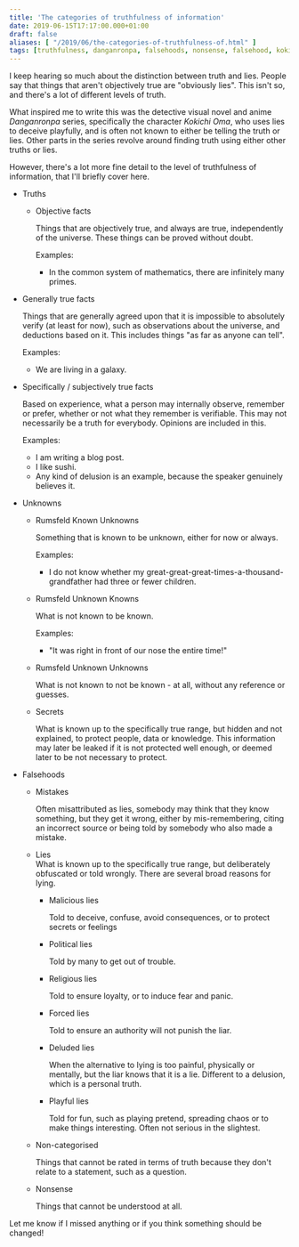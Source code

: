 ```yaml
---
title: 'The categories of truthfulness of information'
date: 2019-06-15T17:17:00.000+01:00
draft: false
aliases: [ "/2019/06/the-categories-of-truthfulness-of.html" ]
tags: [truthfulness, danganronpa, falsehoods, nonsense, falsehood, kokichi, mistake, oma, unknown, detector, lies, lying, mistakes, truth, unknowns]
---
```


I keep hearing so much about the distinction between truth and lies. People say that things that aren't objectively true are "obviously lies". This isn't so, and there's a lot of different levels of truth.  
  
What inspired me to write this was the detective visual novel and anime _Danganronpa_ series, specifically the character _Kokichi Oma_, who uses lies to deceive playfully, and is often not known to either be telling the truth or lies. Other parts in the series revolve around finding truth using either other truths or lies.  
  
However, there's a lot more fine detail to the level of truthfulness of information, that I'll briefly cover here.  
  
- Truths
    - Objective facts

        Things that are objectively true, and always are true, independently of the universe. These things can be proved without doubt.
        
        Examples:  
        - In the common system of mathematics, there are infinitely many primes.  
  
- Generally true facts

    Things that are generally agreed upon that it is impossible to absolutely verify (at least for now), such as observations about the universe, and deductions based on it. This includes things "as far as anyone can tell".  
                
    Examples:  
    - We are living in a galaxy.  
  
-  Specifically / subjectively true facts
        
    Based on experience, what a person may internally observe, remember or prefer, whether or not what they remember is verifiable. This may not necessarily be a truth for everybody. Opinions are included in this.  
            
    Examples:  
    - I am writing a blog post.  
    - I like sushi.  
    - Any kind of delusion is an example, because the speaker genuinely believes it.  

- Unknowns  
    - Rumsfeld Known Unknowns  
            
        Something that is known to be unknown, either for now or always.  
        
        Examples:  
        - I do not know whether my great-great-great-times-a-thousand-grandfather had three or fewer children.  

    - Rumsfeld Unknown Knowns  
              
        What is not known to be known.  
        
        Examples:  
        - "It was right in front of our nose the entire time!"  

    - Rumsfeld Unknown Unknowns  

        What is not known to not be known - at all, without any reference or guesses.  

    - Secrets  
                
        What is known up to the specifically true range, but hidden and not explained, to protect people, data or knowledge. This information may later be leaked if it is not protected well enough, or deemed later to be not necessary to protect.  
  
- Falsehoods  
        
    - Mistakes  
                
        Often misattributed as lies, somebody may think that they know something, but they get it wrong, either by mis-remembering, citing an incorrect source or being told by somebody who also made a mistake.  

    - Lies  
        What is known up to the specifically true range, but deliberately obfuscated or told wrongly. There are several broad reasons for lying.  
        - Malicious lies
            
            Told to deceive, confuse, avoid consequences, or to protect secrets or feelings  
                  
        - Political lies  
            
            Told by many to get out of trouble.  
        
        - Religious lies  
            
            Told to ensure loyalty, or to induce fear and panic.  

        - Forced lies  
                
            Told to ensure an authority will not punish the liar.  
        
        - Deluded lies
                
            When the alternative to lying is too painful, physically or mentally, but the liar knows that it is a lie. Different to a delusion, which is a personal truth.  
        
        - Playful lies  
            
            Told for fun, such as playing pretend, spreading chaos or to make things interesting. Often not serious in the slightest.  
    
    - Non-categorised  
    
        Things that cannot be rated in terms of truth because they don't relate to a statement, such as a question.  
    
    - Nonsense  
    
        Things that cannot be understood at all.  
  
Let me know if I missed anything or if you think something should be changed!